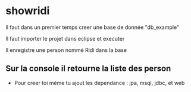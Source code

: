# showridi
Il faut dans un premier temps creer une base de donnée "db_example"

Il faut importer le projet dans eclipse et executer

Il enregistre une person nommé Ridi dans la base

Sur la console il retourne la liste des person
--------------------------------------
- Pour creer toi même tu ajout les dependance : jpa, msql, jdbc, et web
